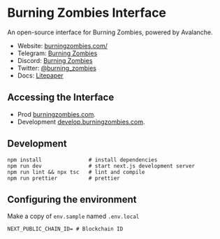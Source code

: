 # Burning Zombies Interface

An open-source interface for Burning Zombies, powered by Avalanche.

- Website: [burningzombies.com/](https://burningzombies.com)
- Telegram: [Burning Zombies](https://t.me/burning_zombies)
- Discord: [Burning Zombies](https://discord.gg/xwgHsaAGBt)
- Twitter: [@burning_zombies](https://twitter.com/burning_zombies)
- Docs: [Litepaper](https://docs.burningzombies.com)

## Accessing the Interface

- Prod [burningzombies.com](https://burningzombies.com/).
- Development [develop.burningzombies.com](https://develop.burningzombies.com/).

## Development

```shell
npm install               # install dependencies
npm run dev               # start next.js development server
npm run lint && npx tsc   # lint and compile
npm run prettier          # prettier
```

## Configuring the environment

Make a copy of `env.sample` named `.env.local`

```shell
NEXT_PUBLIC_CHAIN_ID= # Blockchain ID
```

